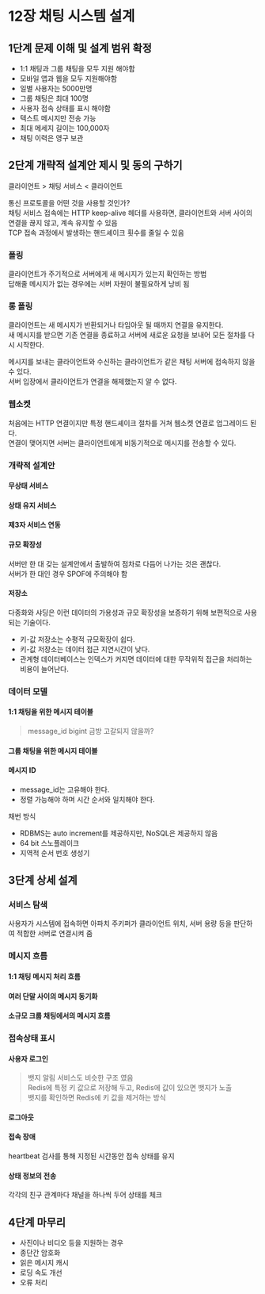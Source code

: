 # 12장 채팅 시스템 설계

## 1단계 문제 이해 및 설계 범위 확정

- 1:1 채팅과 그룹 채팅을 모두 지원 해야함
- 모바일 앱과 웹을 모두 지원해야함
- 일별 사용자는 5000만명
- 그룹 채팅은 최대 100명
- 사용자 접속 상태를 표시 해야함
- 텍스트 메시지만 전송 가능
- 최대 메세지 길이는 100,000자
- 채팅 이력은 영구 보관

## 2단계 개략적 설계안 제시 및 동의 구하기

클라이언트 > 채팅 서비스 < 클라이언트

통신 프로토콜을 어떤 것을 사용할 것인가?  
채팅 서비스 접속에는 HTTP keep-alive 헤더를 사용하면, 클라이언트와 서버 사이의 연결을 끊지 않고, 계속 유지할 수 있음  
TCP 접속 과정에서 발생하는 핸드셰이크 횟수를 줄일 수 있음  

### 폴링

클라이언트가 주기적으로 서버에게 새 메시지가 있는지 확인하는 방법  
답해줄 메시지가 없는 경우에는 서버 자원이 불필요하게 낭비 됨  

### 롱 폴링

클라이언트는 새 메시지가 반환되거나 타임아웃 될 때까지 연결을 유지한다.  
새 메시지를 받으면 기존 연결을 종료하고 서버에 새로운 요청을 보내어 모든 절차를 다시 시작한다.  

메시지를 보내는 클라이언트와 수신하는 클라이언트가 같은 채팅 서버에 접속하지 않을 수 있다.  
서버 입장에서 클라이언트가 연결을 해제했는지 알 수 없다.  

### 웹소켓

처음에는 HTTP 연결이지만 특정 핸드셰이크 절차를 거쳐 웹소켓 연결로 업그레이드 된다.  
연결이 맺어지면 서버는 클라이언트에게 비동기적으로 메시지를 전송할 수 있다.  

### 개략적 설계안

#### 무상태 서비스

#### 상태 유지 서비스

#### 제3자 서비스 연동

#### 규모 확장성

서버만 한 대 갖는 설계안에서 출발하여 점차로 다듬어 나가는 것은 괜찮다.  
서버가 한 대인 경우 SPOF에 주의해야 함  

#### 저장소

다중화와 샤딩은 이런 데이터의 가용성과 규모 확장성을 보증하기 위해 보편적으로 사용되는 기술이다.  

- 키-값 저장소는 수평적 규모확장이 쉽다.  
- 키-값 저장소는 데이터 접근 지연시간이 낮다.
- 관계형 데이터베이스는 인덱스가 커지면 데이터에 대한 무작위적 접근을 처리하는 비용이 늘어난다.  

### 데이터 모델

#### 1:1 채팅을 위한 메시지 테이블

> message_id bigint 금방 고갈되지 않을까?

#### 그룹 채팅을 위한 메시지 테이블

#### 메시지 ID

- message_id는 고유해야 한다.
- 정렬 가능해야 하며 시간 순서와 일치해야 한다.  

채번 방식  
- RDBMS는 auto increment를 제공하지만, NoSQL은 제공하지 않음  
- 64 bit 스노플레이크  
- 지역적 순서 번호 생성기  

## 3단계 상세 설계

### 서비스 탐색

사용자가 시스템에 접속하면 아파치 주키퍼가 클라이언트 위치, 서버 용량 등을 판단하여 적합한 서버로 연결시켜 줌  

### 메시지 흐름

#### 1:1 채팅 메시지 처리 흐름

#### 여러 단말 사이의 메시지 동기화

#### 소규모 크룹 채팅에서의 메시지 흐름

### 접속상태 표시

#### 사용자 로그인

> 뱃지 알림 서비스도 비슷한 구조 였음  
> Redis에 특정 키 값으로 저장해 두고, Redis에 값이 있으면 뱃지가 노출  
> 뱃지를 확인하면 Redis에 키 값을 제거하는 방식  

#### 로그아웃

#### 접속 장애

heartbeat 검사를 통해 지정된 시간동안 접속 상태를 유지  

#### 상태 정보의 전송

각각의 친구 관계마다 채널을 하나씩 두어 상태를 체크  

## 4단계 마무리

- 사진이나 비디오 등을 지원하는 경우
- 종단간 암호화
- 읽은 메시지 캐시
- 로딩 속도 개선
- 오류 처리

